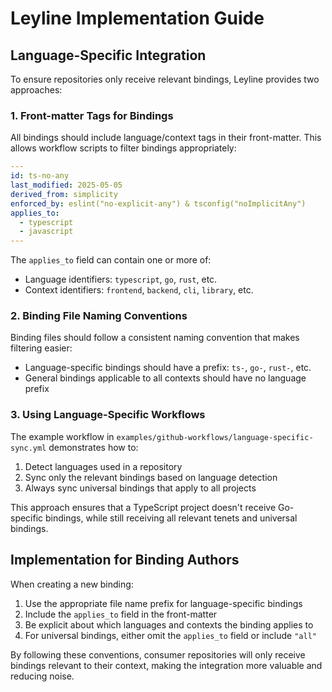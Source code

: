 # Leyline Implementation Guide

## Language-Specific Integration

To ensure repositories only receive relevant bindings, Leyline provides two approaches:

### 1. Front-matter Tags for Bindings

All bindings should include language/context tags in their front-matter. This allows workflow scripts to filter bindings appropriately:

```yaml
---
id: ts-no-any
last_modified: 2025-05-05
derived_from: simplicity
enforced_by: eslint("no-explicit-any") & tsconfig("noImplicitAny")
applies_to: 
  - typescript
  - javascript
---
```

The `applies_to` field can contain one or more of:
- Language identifiers: `typescript`, `go`, `rust`, etc.
- Context identifiers: `frontend`, `backend`, `cli`, `library`, etc.

### 2. Binding File Naming Conventions

Binding files should follow a consistent naming convention that makes filtering easier:

- Language-specific bindings should have a prefix: `ts-`, `go-`, `rust-`, etc.
- General bindings applicable to all contexts should have no language prefix

### 3. Using Language-Specific Workflows

The example workflow in `examples/github-workflows/language-specific-sync.yml` demonstrates how to:

1. Detect languages used in a repository
2. Sync only the relevant bindings based on language detection
3. Always sync universal bindings that apply to all projects

This approach ensures that a TypeScript project doesn't receive Go-specific bindings, while still receiving all relevant tenets and universal bindings.

## Implementation for Binding Authors

When creating a new binding:

1. Use the appropriate file name prefix for language-specific bindings
2. Include the `applies_to` field in the front-matter
3. Be explicit about which languages and contexts the binding applies to
4. For universal bindings, either omit the `applies_to` field or include `"all"`

By following these conventions, consumer repositories will only receive bindings relevant to their context, making the integration more valuable and reducing noise.